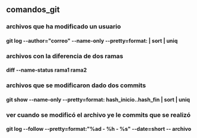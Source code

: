 ## comandos_git
### archivos que ha modificado un usuario
#### git log --author="correo" --name-only --pretty=format: | sort | uniq

### archivos con la diferencia de dos ramas
#### diff --name-status rama1 rama2

### archivos que se modificaron dado dos commits
#### git show --name-only --pretty=format: hash_inicio..hash_fin | sort | uniq

### ver cuando se modificó el archivo ye le commits que se realizó
#### git log --follow --pretty=format:"%ad - %h - %s" --date=short -- archivo
